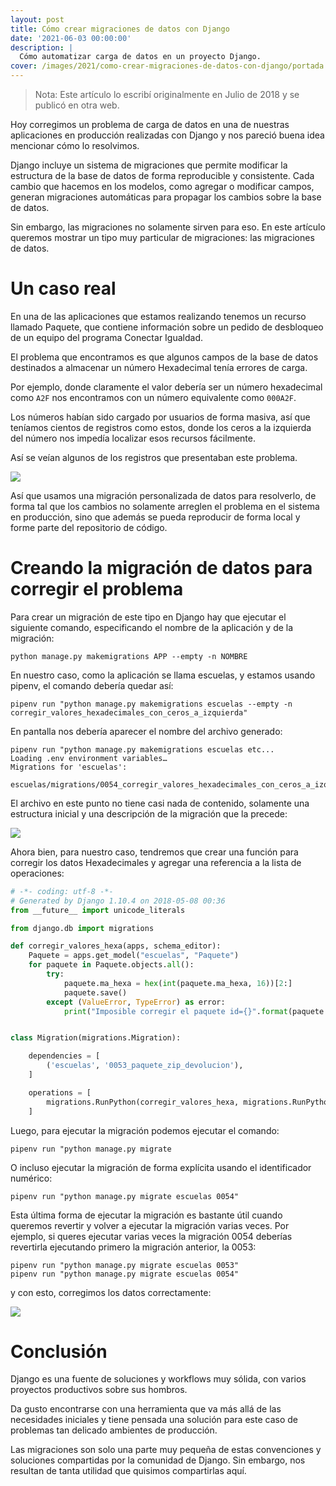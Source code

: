 ```yaml
---
layout: post
title: Cómo crear migraciones de datos con Django
date: '2021-06-03 00:00:00'
description: |
  Cómo automatizar carga de datos en un proyecto Django.
cover: /images/2021/como-crear-migraciones-de-datos-con-django/portada.jpg
---
```


> Nota: Este artículo lo escribí originalmente en Julio de 2018 y se publicó en otra web.

Hoy corregimos un problema de carga de datos en una de nuestras aplicaciones en
producción realizadas con Django y nos pareció buena idea mencionar cómo lo
resolvimos.

Django incluye un sistema de migraciones que permite modificar la estructura de
la base de datos de forma reproducible y consistente. Cada cambio que hacemos
en los modelos, como agregar o modificar campos, generan migraciones
automáticas para propagar los cambios sobre la base de datos.

Sin embargo, las migraciones no solamente sirven para eso. En este artículo
queremos mostrar un tipo muy particular de migraciones: las migraciones de
datos.

# Un caso real

En una de las aplicaciones que estamos realizando tenemos un recurso llamado
Paquete, que contiene información sobre un pedido de desbloqueo de un equipo
del programa Conectar Igualdad.

El problema que encontramos es que algunos campos de la base de datos
destinados a almacenar un número Hexadecimal tenía errores de carga.

Por ejemplo, donde claramente el valor debería ser un número hexadecimal como
`A2F` nos encontramos con un número equivalente como `000A2F`.

Los números habían sido cargado por usuarios de forma masiva, así que teníamos
cientos de registros como estos, donde los ceros a la izquierda del número nos
impedía localizar esos recursos fácilmente.

Así se veían algunos de los registros que presentaban este problema.

![](/images/2021/como-crear-migraciones-de-datos-con-django/admin.png)

Así que usamos una migración personalizada de datos para resolverlo, de forma
tal que los cambios no solamente arreglen el problema en el sistema en
producción, sino que además se pueda reproducir de forma local y forme parte
del repositorio de código.

# Creando la migración de datos para corregir el problema

Para crear un migración de este tipo en Django hay que ejecutar el siguiente
comando, especificando el nombre de la aplicación y de la migración:

```
python manage.py makemigrations APP --empty -n NOMBRE
```

En nuestro caso, como la aplicación se llama escuelas, y estamos usando pipenv,
el comando debería quedar así:

```
pipenv run "python manage.py makemigrations escuelas --empty -n corregir_valores_hexadecimales_con_ceros_a_izquierda"
```

En pantalla nos debería aparecer el nombre del archivo generado:

```
pipenv run "python manage.py makemigrations escuelas etc...
Loading .env environment variables…
Migrations for 'escuelas':
  escuelas/migrations/0054_corregir_valores_hexadecimales_con_ceros_a_izquierda.py:
```

El archivo en este punto no tiene casi nada de contenido, solamente una
estructura inicial y una descripción de la migración que la precede:

![](/images/2021/como-crear-migraciones-de-datos-con-django/migracion.png)

Ahora bien, para nuestro caso, tendremos que crear una función para corregir
los datos Hexadecimales y agregar una referencia a la lista de operaciones:

```python
# -*- coding: utf-8 -*-
# Generated by Django 1.10.4 on 2018-05-08 00:36
from __future__ import unicode_literals

from django.db import migrations

def corregir_valores_hexa(apps, schema_editor):
    Paquete = apps.get_model("escuelas", "Paquete")
    for paquete in Paquete.objects.all():
        try:
            paquete.ma_hexa = hex(int(paquete.ma_hexa, 16))[2:]
            paquete.save()
        except (ValueError, TypeError) as error:
            print("Imposible corregir el paquete id={}".format(paquete.id))


class Migration(migrations.Migration):

    dependencies = [
        ('escuelas', '0053_paquete_zip_devolucion'),
    ]

    operations = [
        migrations.RunPython(corregir_valores_hexa, migrations.RunPython.noop),
    ]
```

Luego, para ejecutar la migración podemos ejecutar el comando:

```
pipenv run "python manage.py migrate
```

O incluso ejecutar la migración de forma explícita usando el identificador numérico:

```
pipenv run "python manage.py migrate escuelas 0054"
```

Esta última forma de ejecutar la migración es bastante útil cuando queremos
revertir y volver a ejecutar la migración varias veces. Por ejemplo, si queres
ejecutar varias veces la migración 0054 deberías revertirla ejecutando primero
la migración anterior, la 0053:

```
pipenv run "python manage.py migrate escuelas 0053"
pipenv run "python manage.py migrate escuelas 0054"
```

y con esto, corregimos los datos correctamente:


![](/images/2021/como-crear-migraciones-de-datos-con-django/admin2.png)


# Conclusión

Django es una fuente de soluciones y workflows muy sólida, con varios proyectos
productivos sobre sus hombros.

Da gusto encontrarse con una herramienta que va más allá de las necesidades
iniciales y tiene pensada una solución para este caso de problemas tan delicado
ambientes de producción.

Las migraciones son solo una parte muy pequeña de estas convenciones y
soluciones compartidas por la comunidad de Django. Sin embargo, nos resultan de
tanta utilidad que quisimos compartirlas aquí.
